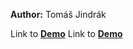 **Author:** Tomáš Jindrák

Link to **[Demo](https://pslib-cz.github.io/2021l4web-svg-animation-jindraktomas/)**
Link to **[Demo](https://pslib-cz.github.io/2021l4web-svg-animation-jindraktomas/fun.html)**
